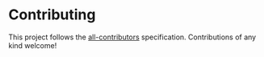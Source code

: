 # Contributing

This project follows the [all-contributors](https://github.com/kentcdodds/all-contributors) specification. Contributions of any kind welcome!

